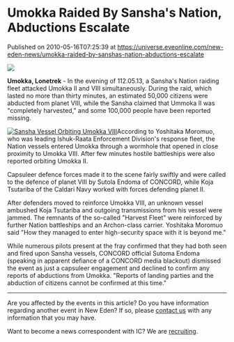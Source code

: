 # Umokka Raided By Sansha's Nation, Abductions Escalate
Published on 2010-05-16T07:25:39 at https://universe.eveonline.com/new-eden-news/umokka-raided-by-sanshas-nation-abductions-escalate

![](http://www.eve-ic.net/media/assets/icarticlebanner.png)  
  
 **Umokka, Lonetrek** \- In the evening of 112.05.13, a Sansha's Nation raiding fleet attacked Umokka II and VIII simultaneously. During the raid, which lasted no more than thirty minutes, an estimated 50,000 citizens were abducted from planet VIII, while the Sansha claimed that Ummoka II was "completely harvested," and some 100,000 people have been reported missing.  
  
[![Sansha Vessel Orbiting Umokka VIII](http://www.eve-ic.net/media/articles/3885/sanshavesselthumb.png)](http://www.eve-ic.net/media/igbd/igbd.php?faction=ic&url=http://www.eve-ic.net/media/articles/3885/sanshavessel.png)According to Yoshitaka Moromuo, who was leading Ishuk-Raata Enforcement Division's response fleet, the Nation vessels entered Umokka through a wormhole that opened in close proximity to Umokka VIII. After few minutes hostile battleships were also reported orbiting Umokka II.   
  
Capsuleer defence forces made it to the scene fairly swiftly and were called to the defence of planet VIII by Sutola Endoma of CONCORD, while Koja Tsutariba of the Caldari Navy worked with forces defending planet II.   
  
After defenders moved to reinforce Umokka VIII, an unknown vessel ambushed Koja Tsutariba and outgoing transmissions from his vessel were jammed. The remnants of the so-called "Harvest Fleet" were reinforced by further Nation battleships and an Archon-class carrier. Yoshitaka Moromuo said "How they managed to enter high-security space with it is beyond me."   
  
While numerous pilots present at the fray confirmed that they had both seen and fired upon Sansha vessels, CONCORD official Sutoma Endoma (speaking in apparent defiance of a CONCORD media blackout) dismissed the event as just a capsuleer engagement and declined to confirm any reports of abductions from Umokka. "Reports of landing parties and the abduction of citizens cannot be confirmed at this time."

* * *

Are you affected by the events in this article? Do you have information regarding another event in New Eden? If so, please [contact us](http://www.eveonline.com/news.asp?a=submitrp) with any information that you may have.  
  
Want to become a news correspondent with IC? We are [recruiting](http://www.eveonline.com/isd.asp).
